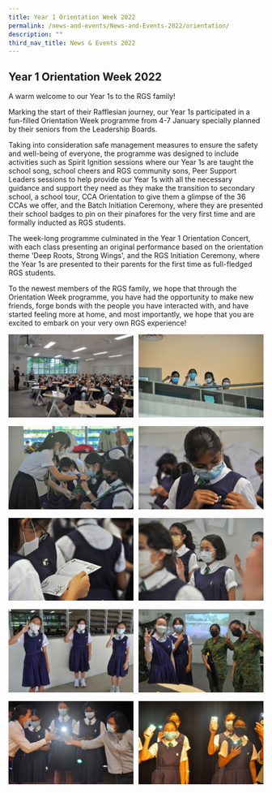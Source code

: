 ```yaml
---
title: Year 1 Orientation Week 2022
permalink: /news-and-events/News-and-Events-2022/orientation/
description: ""
third_nav_title: News & Events 2022
---
```

## Year 1 Orientation Week 2022

A warm welcome to our Year 1s to the RGS family!  
  
Marking the start of their Rafflesian journey, our Year 1s participated in a fun-filled Orientation Week programme from 4-7 January specially planned by their seniors from the Leadership Boards.  
  
Taking into consideration safe management measures to ensure the safety and well-being of everyone, the programme was designed to include activities such as Spirit Ignition sessions where our Year 1s are taught the school song, school cheers and RGS community sons, Peer Support Leaders sessions to help provide our Year 1s with all the necessary guidance and support they need as they make the transition to secondary school, a school tour, CCA Orientation to give them a glimpse of the 36 CCAs we offer, and the Batch Initiation Ceremony, where they are presented their school badges to pin on their pinafores for the very first time and are formally inducted as RGS students.  
  
The week-long programme culminated in the Year 1 Orientation Concert, with each class presenting an original performance based on the orientation theme 'Deep Roots, Strong Wings', and the RGS Initiation Ceremony, where the Year 1s are presented to their parents for the first time as full-fledged RGS students.  
  
To the newest members of the RGS family, we hope that through the Orientation Week programme, you have had the opportunity to make new friends, forge bonds with the people you have interacted with, and have started feeling more at home, and most importantly, we hope that you are excited to embark on your very own RGS experience!

<img src="/images/orien1.jpg" style="width:49%" align=left>
<img src="/images/orien2.jpg" style="width:49%" align=right>
<br clear="left"><br>

<img src="/images/orien3.jpg" style="width:49%" align=left>
<img src="/images/orien4.jpg" style="width:49%" align=right>
<br clear="left"><br>

<img src="/images/orien5.jpg" style="width:49%" align=left>
<img src="/images/orien6.jpg" style="width:49%" align=right>
<br clear="left"><br>

<img src="/images/orien7.jpg" style="width:49%" align=left>
<img src="/images/orien8.jpg" style="width:49%" align=right>
<br clear="left"><br>

<img src="/images/orien9.jpg" style="width:49%" align=left>
<img src="/images/orien10.jpg" style="width:49%" align=right>
<br clear="left"><br>